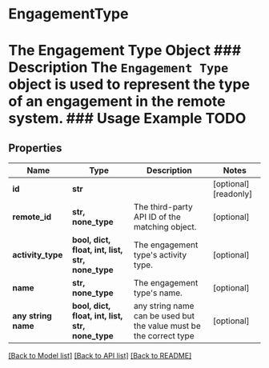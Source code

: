 # EngagementType

# The Engagement Type Object ### Description The `Engagement Type` object is used to represent the type of an engagement in the remote system. ### Usage Example TODO

## Properties
Name | Type | Description | Notes
------------ | ------------- | ------------- | -------------
**id** | **str** |  | [optional] [readonly] 
**remote_id** | **str, none_type** | The third-party API ID of the matching object. | [optional] 
**activity_type** | **bool, dict, float, int, list, str, none_type** | The engagement type&#39;s activity type. | [optional] 
**name** | **str, none_type** | The engagement type&#39;s name. | [optional] 
**any string name** | **bool, dict, float, int, list, str, none_type** | any string name can be used but the value must be the correct type | [optional]

[[Back to Model list]](../README.md#documentation-for-models) [[Back to API list]](../README.md#documentation-for-api-endpoints) [[Back to README]](../README.md)


